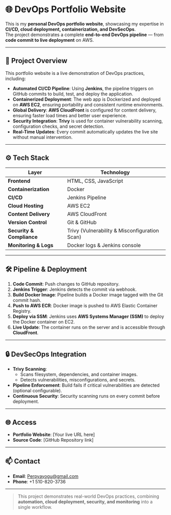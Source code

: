 # 🌐 DevOps Portfolio Website

This is my **personal DevOps portfolio website**, showcasing my expertise in **CI/CD, cloud deployment, containerization, and DevSecOps**.  
The project demonstrates a complete **end-to-end DevOps pipeline** — from **code commit to live deployment** on AWS.

---

## 🚀 Project Overview

This portfolio website is a live demonstration of DevOps practices, including:

- **Automated CI/CD Pipeline**: Using **Jenkins**, the pipeline triggers on GitHub commits to build, test, and deploy the application.  
- **Containerized Deployment**: The web app is Dockerized and deployed on **AWS EC2**, ensuring portability and consistent runtime environments.  
- **Global Delivery**: **AWS CloudFront** is configured for content delivery, ensuring faster load times and better user experience.  
- **Security Integration**: **Trivy** is used for container vulnerability scanning, configuration checks, and secret detection.  
- **Real-Time Updates**: Every commit automatically updates the live site without manual intervention.

---

## ⚙️ Tech Stack

| Layer                  | Technology                                      |
|------------------------|------------------------------------------------|
| **Frontend**           | HTML, CSS, JavaScript                           |
| **Containerization**   | Docker                                          |
| **CI/CD**              | Jenkins Pipeline                                |
| **Cloud Hosting**      | AWS EC2                                        |
| **Content Delivery**   | AWS CloudFront                                  |
| **Version Control**    | Git & GitHub                                   |
| **Security & Compliance** | Trivy (Vulnerability & Misconfiguration Scan) |
| **Monitoring & Logs**  | Docker logs & Jenkins console                   |

---

## 🛠 Pipeline & Deployment

1. **Code Commit**: Push changes to GitHub repository.  
2. **Jenkins Trigger**: Jenkins detects the commit via webhook.  
3. **Build Docker Image**: Pipeline builds a Docker image tagged with the Git commit hash.  
4. **Push to AWS ECR**: Docker image is pushed to AWS Elastic Container Registry.  
5. **Deploy via SSM**: Jenkins uses **AWS Systems Manager (SSM)** to deploy the Docker container on EC2.  
6. **Live Update**: The container runs on the server and is accessible through **CloudFront**.  

---

## 🔒 DevSecOps Integration

- **Trivy Scanning**:  
  - Scans filesystem, dependencies, and container images.  
  - Detects vulnerabilities, misconfigurations, and secrets.  
- **Pipeline Enforcement**: Build fails if critical vulnerabilities are detected (optional configurable).  
- **Continuous Security**: Security scanning runs on every commit before deployment.  

---

## 🌐 Access

- **Portfolio Website**: [Your live URL here]  
- **Source Code**: [GitHub Repository link]  

---

## 📫 Contact

- **Email**: Perpyayogu@gmail.com  
- **Phone**: +1 510-820-3736  

---

> This project demonstrates real-world DevOps practices, combining **automation, cloud deployment, security, and monitoring** into a single workflow.
